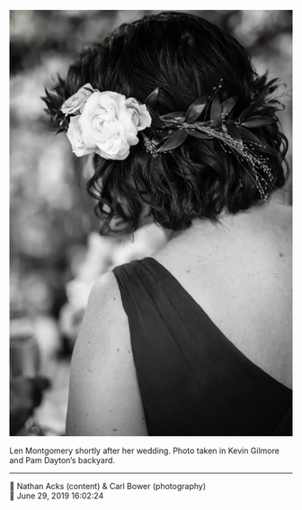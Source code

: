 ![Len Montgomery shortly after her wedding](assets/638e8eae52d68a5ae5f835008f71edd9.webp)

Len Montgomery shortly after her wedding. Photo taken in Kevin Gilmore and Pam Dayton’s backyard.

- - - -

<span aria-hidden="true">👥</span> Nathan Acks (content) & Carl Bower (photography)  
<span aria-hidden="true">📅</span> June 29, 2019 16:02:24
